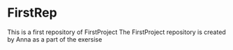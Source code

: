 # FirstRep
This is a first repository of FirstProject
The FirstProject repository is created by Anna as a part of the exersise
